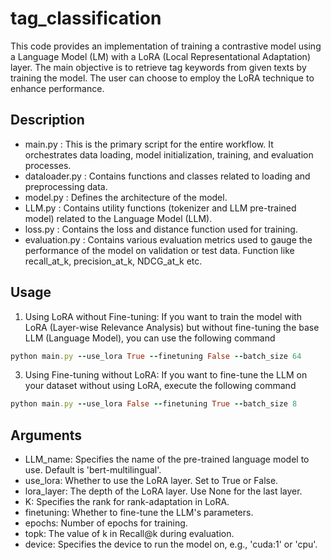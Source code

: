 # tag_classification
This code provides an implementation of training a contrastive model using a Language Model (LM) with a LoRA (Local Representational Adaptation) layer. The main objective is to retrieve tag keywords from given texts by training the model. The user can choose to employ the LoRA technique to enhance performance.

## Description
- main.py : This is the primary script for the entire workflow. It orchestrates data loading, model initialization, training, and evaluation processes.
- dataloader.py : Contains functions and classes related to loading and preprocessing data.
- model.py : Defines the architecture of the model.
- LLM.py : Contains utility functions (tokenizer and LLM pre-trained model) related to the Language Model (LLM).
- loss.py : Contains the loss and distance function used for training.
- evaluation.py : Contains various evaluation metrics used to gauge the performance of the model on validation or test data. Function like recall_at_k, precision_at_k, NDCG_at_k etc.

## Usage
1. Using LoRA without Fine-tuning:
If you want to train the model with LoRA (Layer-wise Relevance Analysis) but without fine-tuning the base LLM (Language Model), you can use the following command
```ruby
python main.py --use_lora True --finetuning False --batch_size 64
```

3. Using Fine-tuning without LoRA:
If you want to fine-tune the LLM on your dataset without using LoRA, execute the following command
```ruby
python main.py --use_lora False --finetuning True --batch_size 8
```

## Arguments
- LLM_name: Specifies the name of the pre-trained language model to use. Default is 'bert-multilingual'.
- use_lora: Whether to use the LoRA layer. Set to True or False.
- lora_layer: The depth of the LoRA layer. Use None for the last layer.
- K: Specifies the rank for rank-adaptation in LoRA.
- finetuning: Whether to fine-tune the LLM's parameters.
- epochs: Number of epochs for training.
- topk: The value of k in Recall@k during evaluation.
- device: Specifies the device to run the model on, e.g., 'cuda:1' or 'cpu'.
